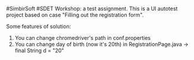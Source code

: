 #SimbirSoft
#SDET Workshop: a test assignment. 
This is a UI autotest project based on case "Filling out the registration form".

Some features of solution:
1. You can change chromedriver's path in conf.properties
2. You can change day of birth (now it's 20th) in RegistrationPage.java -> final String d = "20"
